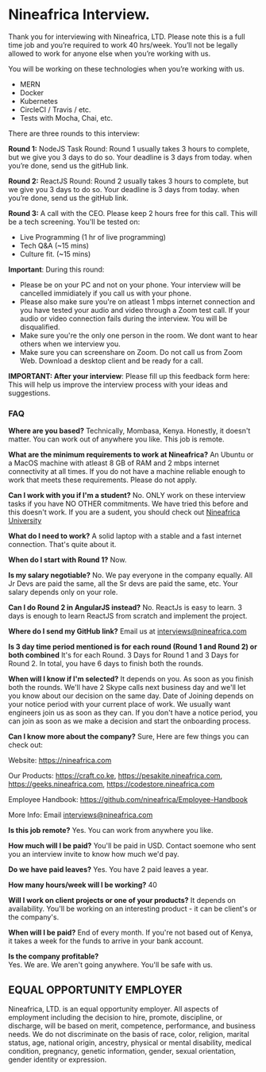 # Nineafrica Interview.

Thank you for interviewing with Nineafrica, LTD. Please note this is a full time job and you’re required to work 40 hrs/week. You’ll not be legally allowed to work for anyone else when you’re working with us.

You will be working on these technologies when you’re working with us.

- MERN
- Docker
- Kubernetes
- CircleCI / Travis / etc.
- Tests with Mocha, Chai, etc.

There are three rounds to this interview:

**Round 1:** NodeJS Task Round: Round 1 usually takes 3 hours to complete, but we give you 3 days to do so. Your deadline is 3 days from today. when you’re done, send us the gitHub link.

**Round 2:** ReactJS Round: Round 2 usually takes 3 hours to complete, but we give you 3 days to do so. Your deadline is 3 days from today. when you’re done, send us the gitHub link.

**Round 3:** A call with the CEO. Please keep 2 hours free for this call.
This will be a tech screening. You'll be tested on:

- Live Programming (1 hr of live programming)
- Tech Q&A (~15 mins)
- Culture fit. (~15 mins)

**Important**: During this round:

- Please be on your PC and not on your phone. Your interview will be cancelled immidiately if you call us with your phone.
- Please also make sure you're on atleast 1 mbps internet connection and you have tested your audio and video through a Zoom test call. If your audio or video connection fails during the interview. You will be disqualified.
- Make sure you're the only one person in the room. We dont want to hear others when we interview you.
- Make sure you can screenshare on Zoom. Do not call us from Zoom Web. Download a desktop client and be ready for a call.

**IMPORTANT: After your interview**: Please fill up this feedback form here:
This will help us improve the interview process with your ideas and suggestions.

### FAQ

**Where are you based?**
Technically, Mombasa, Kenya. Honestly, it doesn't matter. You can work out of anywhere you like. This job is remote.

**What are the minimum requirements to work at Nineafrica?**
An Ubuntu or a MacOS machine with atleast 8 GB of RAM and 2 mbps internet connectivity at all times. If you do not have a machine reliable enough to work that meets these requirements. Please do not apply.

**Can I work with you if I'm a student?**
No. ONLY work on these interview tasks if you have NO OTHER commitments. We have tried this before and this doesn't work. If you are a sudent, you should check out [Nineafrica University](https://university.nineafrica.com)

**What do I need to work?**
A solid laptop with a stable and a fast internet connection. That's quite about it.

**When do I start with Round 1?**
Now.

**Is my salary negotiable?**
No. We pay everyone in the company equally. All Jr Devs are paid the same, all the Sr devs are paid the same, etc. Your salary depends only on your role.

**Can I do Round 2 in AngularJS instead?**
No. ReactJs is easy to learn. 3 days is enough to learn ReactJS from scratch and implement the project.

**Where do I send my GitHub link?**
Email us at interviews@nineafrica.com

**Is 3 day time period mentioned is for each round (Round 1 and Round 2) or both combined**
It's for each Round. 3 Days for Round 1 and 3 Days for Round 2. In total, you have 6 days to finish both the rounds.

**When will I know if I'm selected?**
It depends on you. As soon as you finish both the rounds. We'll have 2 Skype calls next business day and we'll let you know about our decision on the same day. Date of Joining depends on your notice period with your current place of work. We usually want engineers join us as soon as they can. If you don't have a notice period, you can join as soon as we make a decision and start the onboarding process.

**Can I know more about the company?**
Sure, Here are few things you can check out:

Website: https://nineafrica.com

Our Products: https://craft.co.ke, https://pesakite.nineafrica.com, https://geeks.nineafrica.com, https://codestore.nineafrica.com

Employee Handbook: https://github.com/nineafrica/Employee-Handbook

More Info: Email interviews@nineafrica.com

**Is this job remote?**
Yes. You can work from anywhere you like.

**How much will I be paid?**
You'll be paid in USD. Contact soemone who sent you an interview invite to know how much we'd pay.

**Do we have paid leaves?**
Yes. You have 2 paid leaves a year.

**How many hours/week will I be working?**
40

**Will I work on client projects or one of your products?**
It depends on availability. You'll be working on an interesting product - it can be client's or the company's.

**When will I be paid?**
End of every month. If you're not based out of Kenya, it takes a week for the funds to arrive in your bank account.

**Is the company profitable?**  
Yes. We are. We aren't going anywhere. You'll be safe with us.

## EQUAL OPPORTUNITY EMPLOYER

Nineafrica, LTD. is an equal opportunity employer. All aspects of employment including the decision to hire, promote, discipline, or discharge, will be based on merit, competence, performance, and business needs. We do not discriminate on the basis of race, color, religion, marital status, age, national origin, ancestry, physical or mental disability, medical condition, pregnancy, genetic information, gender, sexual orientation, gender identity or expression.
